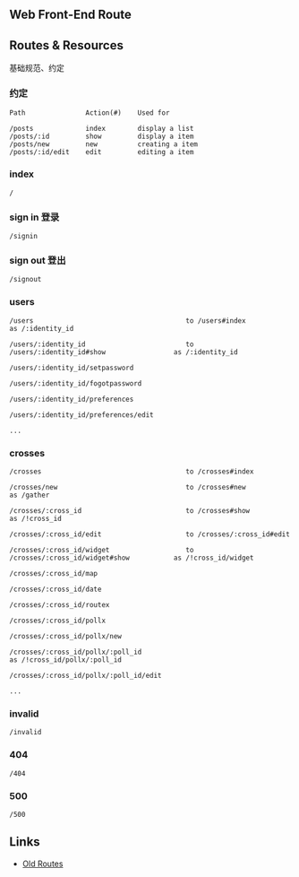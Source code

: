 Web Front-End Route
-------------------

## Routes & Resources

基础规范、约定

### 约定


    Path               Action(#)    Used for

    /posts             index        display a list
    /posts/:id         show         display a item
    /posts/new         new          creating a item
    /posts/:id/edit    edit         editing a item


### index


    /


### sign in 登录


    /signin


### sign out 登出


    /signout


### users


    /users                                      to /users#index                             as /:identity_id

    /users/:identity_id                         to /users/:identity_id#show                 as /:identity_id

    /users/:identity_id/setpassword

    /users/:identity_id/fogotpassword

    /users/:identity_id/preferences

    /users/:identity_id/preferences/edit

    ...


###

### crosses


    /crosses                                    to /crosses#index

    /crosses/new                                to /crosses#new                             as /gather

    /crosses/:cross_id                          to /crosses#show                            as /!cross_id

    /crosses/:cross_id/edit                     to /crosses/:cross_id#edit

    /crosses/:cross_id/widget                   to /crosses/:cross_id/widget#show           as /!cross_id/widget

    /crosses/:cross_id/map

    /crosses/:cross_id/date

    /crosses/:cross_id/routex

    /crosses/:cross_id/pollx

    /crosses/:cross_id/pollx/new

    /crosses/:cross_id/pollx/:poll_id                                                       as /!cross_id/pollx/:poll_id

    /crosses/:cross_id/pollx/:poll_id/edit

    ...


### invalid


    /invalid


### 404


    /404


### 500


    /500


## Links
* [Old Routes](https://docs.google.com/a/exfe.com/document/d/1oIaFPUDBgrGyQ1wHXxv3bOAzqVL2K3Xpc3FjDKRLh40/)
